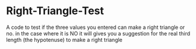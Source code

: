 # Right-Triangle-Test
A code to test if the three values you entered can make a right triangle or no. in the case where it is NO it will gives you a suggestion for the real third length (the hypotenuse) to make a right triangle  
